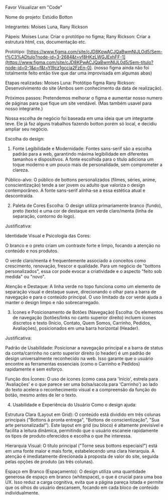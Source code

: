 Favor Visualizar em "Code"

Nome do projeto: Estúdio Botton

Integrantes: Moises Luna, Rany Rickson

Pápeis: Moises Luna: Criar o protótipo no figma;
        Rany Rickson: Criar a estrutura html, css, documentação etc.

Protótipo: [https://www.figma.com/site/cJD8KpwACJQaBwmNIJLOd5/Sem-t%C3%ADtulo?node-id=3-2684&t=vf8HKzLWGJExhFF-1](https://www.figma.com/site/cJD8KPwACJQaBwmNIJL0d5/Sem-título?node-id=0-1&p=f&t=Yl9cz1gccia2FzEn-0). (nosso figma ainda não foi totalmente feito então tive que dar uma improvisada em algumas abas)        

Etapas realizadas: Moises Luna: Protótipo figma
                   Rany Rickson: Desenvolvimento do site
                   (Ambos sem conhecimento da data de realização).

Próximos passos: Pretendemos melhorar o figma e aumentar nosso numero de páginas para que fique um site vendável. (Mas também usavel para nosso integrante.)                   
        
Nossa escolha de negócio foi baseada em uma ideia que um integrante teve. Ele já faz alguns trabalhos fazendo botton porém só local, e decidiu ampliar seu negócio. 


Escolha do design:

1. Fonte
Legibilidade e Modernidade: Fontes sans-serif são a escolha padrão para a web, garantindo máxima legibilidade em diferentes tamanhos e dispositivos. A fonte escolhida para o título adiciona um toque moderno e um pouco mais de personalidade, sem comprometer a clareza.

Público-alvo: O público de bottons personalizados (filmes, séries, anime, conscientização) tende a ser jovem ou adulto que valoriza o design contemporâneo. A fonte sans-serif alinha-se a essa estética atual e descontraída.

2. Paleta de Cores
Escolha: O design utiliza primariamente branco (fundo), preto (texto) e uma cor de destaque em verde claro/menta (linha de separação, contorno do logo).

Justificativa:

Identidade Visual e Psicologia das Cores:

O branco e o preto criam um contraste forte e limpo, focando a atenção no conteúdo e nos produtos.

O verde claro/menta é frequentemente associado a conceitos como crescimento, renovação, frescor e qualidade. Para um negócio de "bottons personalizados", essa cor pode evocar a criatividade e o aspecto "feito sob medida" ou "novo".

Atenção e Destaque: A linha verde no topo funciona como um elemento de separação visual e destaque suave, direcionando o olhar para a barra de navegação e para o conteúdo principal. O uso limitado da cor verde ajuda a manter o design limpo e não sobrecarregado.

3. Ícones e Posicionamento de Botões (Navegação)
Escolha: Os elementos de navegação (botões/links no canto superior direito) incluem ícones discretos e texto (Início, Contato, Quem Somos, Carrinho, Pedidos, Avaliações), posicionados em uma barra horizontal (Header).

Justificativa:

Padrão de Usabilidade: Posicionar a navegação principal e a barra de status da conta/carrinho no canto superior direito (o header) é um padrão de design universalmente reconhecido na web. Isso garante que o usuário encontre as ferramentas essenciais (como o Carrinho e Pedidos) rapidamente e sem esforço.

Função dos Ícones: O uso de ícones (como casa para 'Início', estrela para 'Avaliações' e o que parece ser uma bolsa/sacola para 'Carrinho') ao lado do texto acelera o reconhecimento visual e a compreensão da função do botão, mesmo antes de ler o texto.

4. Usabilidade e Experiência do Usuário 
Como o design ajuda:

Estrutura Clara (Layout em Grid): O conteúdo está dividido em três colunas principais ("Bottons à pronta entrega", "Bottons de conscientização", "Sua arte personalizada!"). Este layout em grid (ou bloco) é altamente previsível e facilita a leitura dinâmica, permitindo que o usuário escaneie rapidamente os tipos de produto oferecidos e escolha o que lhe interessa.

Hierarquia Visual: O título principal ("Torne seus bottons especiais!") está em uma fonte maior e mais forte, estabelecendo uma clara hierarquia. A atenção é imediatamente direcionada à proposta de valor do site, seguida pelas opções de produto (as três colunas).

Espaço em Branco (Espaçamento): O design utiliza uma quantidade generosa de espaço em branco (whitespace), o que é crucial para uma boa UX. Isso reduz a carga cognitiva, evita que a página pareça lotada e permite que os olhos do usuário descansem, focando em cada bloco de conteúdo individualmente.
 
 

